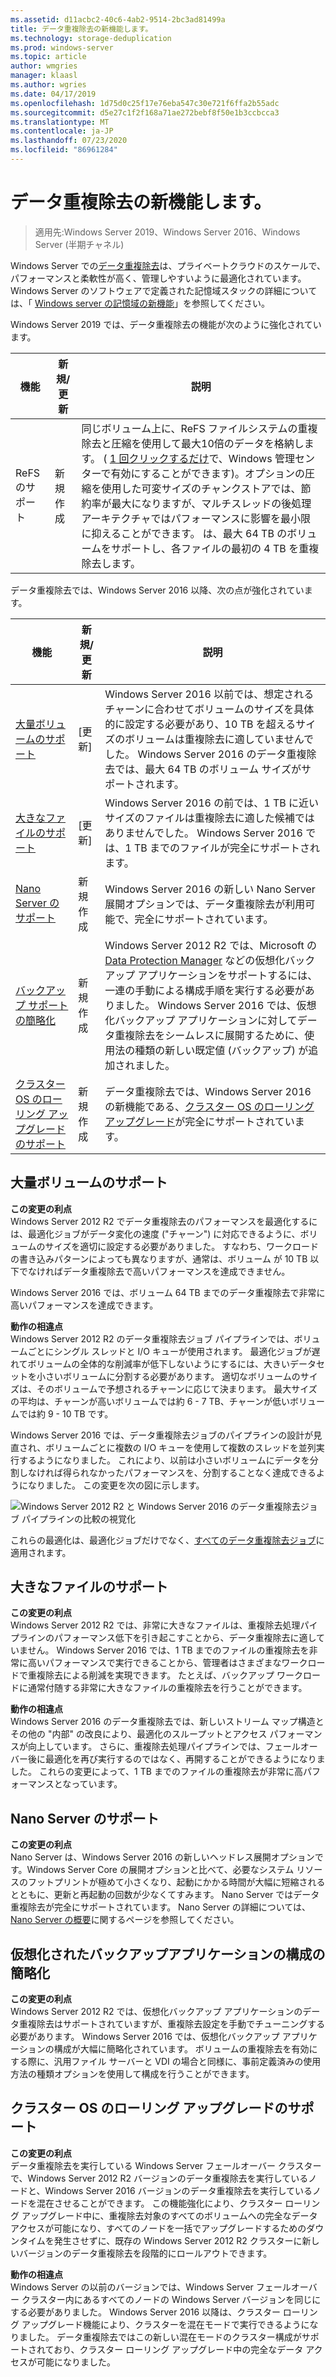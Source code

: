 ```yaml
---
ms.assetid: d11acbc2-40c6-4ab2-9514-2bc3ad81499a
title: データ重複除去の新機能します。
ms.technology: storage-deduplication
ms.prod: windows-server
ms.topic: article
author: wmgries
manager: klaasl
ms.author: wgries
ms.date: 04/17/2019
ms.openlocfilehash: 1d75d0c25f17e76eba547c30e721f6ffa2b55adc
ms.sourcegitcommit: d5e27c1f2f168a71ae272bebf8f50e1b3ccbcca3
ms.translationtype: MT
ms.contentlocale: ja-JP
ms.lasthandoff: 07/23/2020
ms.locfileid: "86961284"
---
```

# <a name="whats-new-in-data-deduplication"></a>データ重複除去の新機能します。

> 適用先:Windows Server 2019、Windows Server 2016、Windows Server (半期チャネル)

Windows Server での[データ重複除去](overview.md)は、プライベートクラウドのスケールで、パフォーマンスと柔軟性が高く、管理しやすいように最適化されています。 Windows Server のソフトウェアで定義された記憶域スタックの詳細については、「 [Windows server の記憶域の新機能](../whats-new-in-storage.md)」を参照してください。

Windows Server 2019 では、データ重複除去の機能が次のように強化されています。

| 機能 | 新規/更新 | 説明 |
|---------------|----------------|-------------|
| ReFS のサポート  | 新規作成            | 同じボリューム上に、ReFS ファイルシステムの重複除去と圧縮を使用して最大10倍のデータを格納します。 ( [1 回クリックするだけ](https://www.youtube.com/watch?v=PRibTacyKko&feature=youtu.be)で、Windows 管理センターで有効にすることができます)。オプションの圧縮を使用した可変サイズのチャンクストアでは、節約率が最大になりますが、マルチスレッドの後処理アーキテクチャではパフォーマンスに影響を最小限に抑えることができます。 は、最大 64 TB のボリュームをサポートし、各ファイルの最初の 4 TB を重複除去します。|

データ重複除去では、Windows Server 2016 以降、次の点が強化されています。

| 機能 | 新規/更新 | 説明 |
|---------------|----------------|-------------|
| [大量ボリュームのサポート](whats-new.md#large-volume-support) | [更新] | Windows Server 2016 以前では、想定されるチャーンに合わせてボリュームのサイズを具体的に設定する必要があり、10 TB を超えるサイズのボリュームは重複除去に適していませんでした。 Windows Server 2016 のデータ重複除去では、最大 64 TB のボリューム サイズがサポートされます。 |
| [大きなファイルのサポート](whats-new.md#large-file-support) | [更新] | Windows Server 2016 の前では、1 TB に近いサイズのファイルは重複除去に適した候補ではありませんでした。 Windows Server 2016 では、1 TB までのファイルが完全にサポートされます。 |
| [Nano Server のサポート](whats-new.md#nano-server-support) | 新規作成 | Windows Server 2016 の新しい Nano Server 展開オプションでは、データ重複除去が利用可能で、完全にサポートされています。 |
| [バックアップ サポートの簡略化](whats-new.md#simple-backup-support) | 新規作成 | Windows Server 2012 R2 では、Microsoft の [Data Protection Manager](/previous-versions/system-center/system-center-2012-R2/hh758173(v=sc.12)) などの仮想化バックアップ アプリケーションをサポートするには、一連の手動による構成手順を実行する必要がありました。 Windows Server 2016 では、仮想化バックアップ アプリケーションに対してデータ重複除去をシームレスに展開するために、使用法の種類の新しい既定値 (バックアップ) が追加されました。|
| [クラスター OS のローリング アップグレードのサポート](whats-new.md#cluster-upgrade-support) | 新規作成 | データ重複除去では、Windows Server 2016 の新機能である、[クラスター OS のローリング アップグレード](../..//failover-clustering/cluster-operating-system-rolling-upgrade.md)が完全にサポートされています。 |

## <a name="support-for-large-volumes"></a><a name="large-volume-support"></a>大量ボリュームのサポート

**この変更の利点**  
Windows Server 2012 R2 でデータ重複除去のパフォーマンスを最適化するには、最適化ジョブがデータ変化の速度 ("チャーン") に対応できるように、ボリュームのサイズを適切に設定する必要がありました。 すなわち、ワークロードの書き込みパターンによっても異なりますが、通常は、ボリューム が 10 TB 以下でなければデータ重複除去で高いパフォーマンスを達成できません。

Windows Server 2016 では、ボリューム 64 TB までのデータ重複除去で非常に高いパフォーマンスを達成できます。

**動作の相違点**  
Windows Server 2012 R2 のデータ重複除去ジョブ パイプラインでは、ボリュームごとにシングル スレッドと I/O キューが使用されます。 最適化ジョブが遅れてボリュームの全体的な削減率が低下しないようにするには、大きいデータセットを小さいボリュームに分割する必要があります。 適切なボリュームのサイズは、そのボリュームで予想されるチャーンに応じて決まります。 最大サイズの平均は、チャーンが高いボリュームでは約 6 - 7 TB、チャーンが低いボリュームでは約 9 - 10 TB です。

Windows Server 2016 では、データ重複除去ジョブのパイプラインの設計が見直され、ボリュームごとに複数の I/O キューを使用して複数のスレッドを並列実行するようになりました。 これにより、以前は小さいボリュームにデータを分割しなければ得られなかったパフォーマンスを、分割することなく達成できるようになりました。 この変更を次の図に示します。

![Windows Server 2012 R2 と Windows Server 2016 のデータ重複除去ジョブ パイプラインの比較の視覚化](media/server-2016-dedup-job-pipeline.png)

これらの最適化は、最適化ジョブだけでなく、[すべてのデータ重複除去ジョブ](understand.md#job-info)に適用されます。

## <a name="support-for-large-files"></a><a name="large-file-support"></a>大きなファイルのサポート
**この変更の利点**  
Windows Server 2012 R2 では、非常に大きなファイルは、重複除去処理パイプラインのパフォーマンス低下を引き起こすことから、データ重複除去に適していません。 Windows Server 2016 では、1 TB までのファイルの重複除去を非常に高いパフォーマンスで実行できることから、管理者はさまざまなワークロードで重複除去による削減を実現できます。 たとえば、バックアップ ワークロードに通常付随する非常に大きなファイルの重複除去を行うことができます。

**動作の相違点**  
Windows Server 2016 のデータ重複除去では、新しいストリーム マップ構造とその他の "内部" の改良により、最適化のスループットとアクセス パフォーマンスが向上しています。 さらに、重複除去処理パイプラインでは、フェールオーバー後に最適化を再び実行するのではなく、再開することができるようになりました。 これらの変更によって、1 TB までのファイルの重複除去が非常に高パフォーマンスとなっています。

## <a name="support-for-nano-server"></a><a name="nano-server-support"></a>Nano Server のサポート
**この変更の利点**  
Nano Server は、Windows Server 2016 の新しいヘッドレス展開オプションです。Windows Server Core の展開オプションと比べて、必要なシステム リソースのフットプリントが極めて小さくなり、起動にかかる時間が大幅に短縮されるとともに、更新と再起動の回数が少なくてすみます。 Nano Server ではデータ重複除去が完全にサポートされています。 Nano Server の詳細については、[Nano Server の概要](../../get-started/getting-started-with-nano-server.md)に関するページを参照してください。

## <a name=""></a><a name="simple-backup-support">仮想化されたバックアップアプリケーションの構成の簡略化</a>
**この変更の利点**  
Windows Server 2012 R2 では、仮想化バックアップ アプリケーションのデータ重複除去はサポートされていますが、重複除去設定を手動でチューニングする必要があります。 Windows Server 2016 では、仮想化バックアップ アプリケーションの構成が大幅に簡略化されています。 ボリュームの重複除去を有効にする際に、汎用ファイル サーバーと VDI の場合と同様に、事前定義済みの使用方法の種類オプションを使用して構成を行うことができます。

## <a name=""></a><a name="cluster-upgrade-support">クラスター OS のローリング アップグレードのサポート</a>
**この変更の利点**  
データ重複除去を実行している Windows Server フェールオーバー クラスターで、Windows Server 2012 R2 バージョンのデータ重複除去を実行しているノードと、Windows Server 2016 バージョンのデータ重複除去を実行しているノードを混在させることができます。 この機能強化により、クラスター ローリング アップグレード中に、重複除去対象のすべてのボリュームへの完全なデータ アクセスが可能になり、すべてのノードを一括でアップグレードするためのダウンタイムを発生させずに、既存の Windows Server 2012 R2 クラスターに新しいバージョンのデータ重複除去を段階的にロールアウトできます。

**動作の相違点**<br />
Windows Server の以前のバージョンでは、Windows Server フェールオーバー クラスター内にあるすべてのノードの Windows Server バージョンを同じにする必要がありました。 Windows Server 2016 以降は、クラスター ローリング アップグレード機能により、クラスターを混在モードで実行できるようになりました。 データ重複除去ではこの新しい混在モードのクラスター構成がサポートされており、クラスター ローリング アップグレード中の完全なデータ アクセスが可能になりました。
